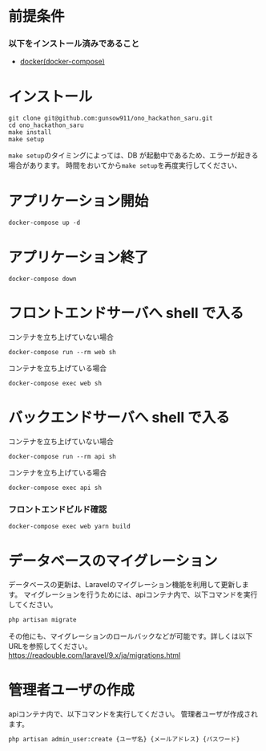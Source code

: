 # 前提条件

### 以下をインストール済みであること

- [docker(docker-compose)](https://docs.docker.com/)

# インストール

```shell
git clone git@github.com:gunsow911/ono_hackathon_saru.git
cd ono_hackathon_saru
make install
make setup
```

`make setup`のタイミングによっては、DB が起動中であるため、エラーが起きる場合があります。
時間をおいてから`make setup`を再度実行してください、

# アプリケーション開始

```shell
docker-compose up -d
```

# アプリケーション終了

```shell
docker-compose down
```

# フロントエンドサーバへ shell で入る

コンテナを立ち上げていない場合

```shell
docker-compose run --rm web sh
```

コンテナを立ち上げている場合

```shell
docker-compose exec web sh
```

# バックエンドサーバへ shell で入る

コンテナを立ち上げていない場合

```shell
docker-compose run --rm api sh
```

コンテナを立ち上げている場合

```shell
docker-compose exec api sh
```

### フロントエンドビルド確認

```shell
docker-compose exec web yarn build
```

# データベースのマイグレーション
データベースの更新は、Laravelのマイグレーション機能を利用して更新します。
マイグレーションを行うためには、apiコンテナ内で、以下コマンドを実行してください。
```sh
php artisan migrate
```
その他にも、マイグレーションのロールバックなどが可能です。詳しくは以下URLを参照してください。
https://readouble.com/laravel/9.x/ja/migrations.html

# 管理者ユーザの作成
apiコンテナ内で、以下コマンドを実行してください。
管理者ユーザが作成されます。
```sh
php artisan admin_user:create {ユーザ名} {メールアドレス} {パスワード}
```
